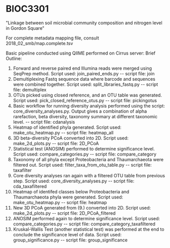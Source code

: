 # BIOC3301
"Linkage between soil microbial community composition and nitrogen level in Gordon Square"


For complete metadata mapping file, consult 2018_02_smb/map.complete.tsv

Basic pipeline conducted using QIIME performed on Cirrus server:
Brief Outline:
  1. Forward and reverse paired end Illumina reads were merged using SeqPrep method. Script used: join_paired_ends.py
    -- script file: join
  2. Demultiplexing Fastq sequence data where barcode and sequences were combined together. Script used: split_libraries_fastq.py
    -- script file: demultiplex
  3. OTUs picked using closed reference, and an OTU table was generated. Script used: pick_closed_reference_otus.py
    -- script file: pickingotus
  4. Basic workflow for running diversity analysis performed using the script: core_diversity_analyses.py. Output gives a combination of alpha rarefaction, beta diversity, taxonomy summary at different taxonomic level.
    -- script file: cdanalysis
  5. Heatmap of identified phyla generated. Script used: make_otu_heatmap.py
    -- script file: heatmap_all
  6. 3D beta-diversity PCoA converted into 2D. Script used: make_2d_plots.py
    -- script file: 2D_PCoA
  7. Statistical test (ANOSIM) performed to determine significance level. Script used: compare_categories.py
    -- script file: compare_category
  8. Taxonomy of all phyla except Proteobacteria and Thaumarchaeota were filtered out. Script used: filter_taxa_from_otu_table.py
    -- script file: taxafilter
  9. Core diversity analyses ran again with a filtered OTU table from previous step. Script used: core_diversity_analyses.py
    -- script file: cda_taxafiltered
  10. Heatmap of identifed classes below Proteobacteria and Thaumarchaeota phyla were generated. Script used: make_otu_heatmap.py
    -- script file: heatmap
  11. New 3D PCoA generated from (9.) converted into 2D. Script used: make_2d_plots.py
    -- script file: 2D_PCoA_filtered
  12. ANOSIM performed again to determine significance level. Script used: compare_categories.py
    -- script file: compare_category_taxafiltered
  13. Kruskal-Wallis Test (another statistical test) was performed at the end to conclude the significance level of data. Script used: group_significance.py
    -- script file: group_significance
